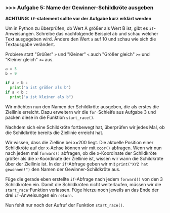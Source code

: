 ### >>> Aufgabe 5: Name der Gewinner-Schildkröte ausgeben

**ACHTUNG: ```if```-statement sollte vor der Aufgabe kurz erklärt werden**

Um in Python zu überprüfen, ob Wert A größer als Wert B ist, gibt es ```if```-Anweisungen. 
Schreibe das nachfolgende Beispiel ab und schau welcher Text ausgegeben wird. 
Ändere den Wert ```a``` auf 10 und schau wie sich die Textausgabe verändert. 

Probiere statt "Größer" ```>``` und "Kleiner" ```<``` auch "Größer gleich" ```>=``` 
und "Kleiner gleich" ```<=``` aus.

```python
a = 5
b = 9

if a > b :
  print("a ist größer als b")
if a < b :
  print("a ist kleiner als b")  
```



Wir möchten nun den Namen der Schildkröte ausgeben, die als erstes die Ziellinie erreicht. 
Dazu erweitern wir die ```for```-Schleife aus Aufgabe 3 und packen diese 
in die Funktion ```start_race()```.

Nachdem sich eine Schildkröte fortbewegt hat, überprüfen wir jedes Mal, 
ob die Schildkröte bereits die Ziellinie erreicht hat. 

Wir wissen, dass die Zielline bei x=200 liegt. Die aktuelle Position einer Schildkröte 
auf der x-Achse können wir mit ```xcor()``` abfragen. Wenn wir nun nach 
jedem mal ```forward()``` abfragen, ob die x-Koordinate der Schildkröte größer als 
die x-Koordinate der Ziellinie ist, wissen wir wann die Schildkröte über der Ziellinie ist. 
In der  ```if```-Abfrage geben wir mit ```print("XYZ hat gewonnen!")``` den Namen der 
Gewinner-Schildkröte aus.

Füge die gerade eben erstellte ```if```-Abfrage nach jedem ```forward()``` von 
den 3 Schildkröten ein. Damit die Schildkröten nicht weiterlaufen, müssen wir 
die ```start_race```-Funktion verlassen. Füge hierzu noch jeweils an das Ende der 
drei ```if```-Anweisungen ein ```return```.

Nun fehlt nur noch der Aufruf der Funktion ```start_race()```. 